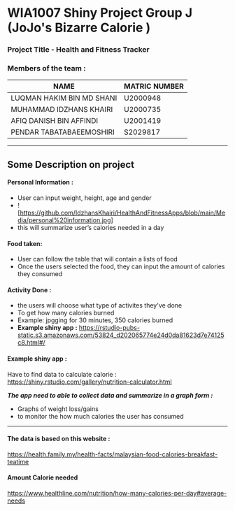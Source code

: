 # WIA1007 Shiny Project Group J (JoJo's Bizarre Calorie )
### Project Title - Health and Fitness Tracker


### Members of the team :
|         **NAME**          | **MATRIC NUMBER** |
|---------------------------|-------------------|
| LUQMAN HAKIM BIN MD SHANI |      U2000948     |
| MUHAMMAD IDZHANS KHAIRI   |      U2000735     |
| AFIQ DANISH BIN AFFINDI   |      U2001419     |
| PENDAR TABATABAEEMOSHIRI  |      S2029817     |

---
## Some Description on project

#### Personal Information :
 - User can input weight, height, age and gender
 - ![https://github.com/IdzhansKhairi/HealthAndFitnessApps/blob/main/Media/personal%20information.jpg]
 - this will summarize user’s calories needed in a day

#### Food taken: 
- User can follow the table that will contain a lists of food
- Once the users selected the food, they can input the amount of calories they consumed


#### Activity Done :
- the users will choose what type of activites they've done
- To get how many calories burned
- Example: jpgging for 30 minutes, 350 calories burned 
- **Example shiny app :** https://rstudio-pubs-static.s3.amazonaws.com/53824_d202065774e24d0da81623d7e74125c8.html#/



#### **Example shiny app :**
Have to find data to calculate calorie : https://shiny.rstudio.com/gallery/nutrition-calculator.html


_**The app need to able to collect data and summarize in a graph form :**_
- Graphs of weight loss/gains
- to monitor the how much calories the user has consumed

---

#### The data is based on this website :
https://health.family.my/health-facts/malaysian-food-calories-breakfast-teatime

#### Amount Calorie needed
https://www.healthline.com/nutrition/how-many-calories-per-day#average-needs


